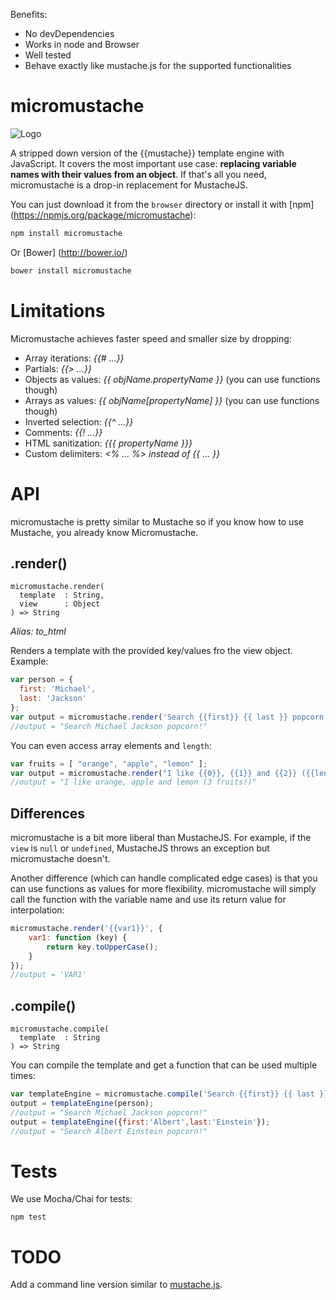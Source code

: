 Benefits:

* No devDependencies
* Works in node and Browser
* Well tested
* Behave exactly like mustache.js for the supported functionalities

# micromustache

![Logo](https://raw.github.com/hanifbbz/micromustache/master/logo/micromustache-logo-300.png)

A stripped down version of the {{mustache}} template engine with JavaScript.
It covers the most important use case: **replacing variable names with their values from an object**. If that's all you need, micromustache is a drop-in replacement for MustacheJS.

You can just download it from the `browser` directory or install it with [npm] (https://npmjs.org/package/micromustache):

```bash
npm install micromustache
```

Or [Bower] (http://bower.io/)

````bash
bower install micromustache
````

# Limitations

Micromustache achieves faster speed and smaller size by dropping:

* Array iterations: *{{# ...}}*
* Partials: *{{> ...}}*
* Objects as values: *{{ objName.propertyName }}* (you can use functions though)
* Arrays as values: *{{ objName[propertyName] }}* (you can use functions though)
* Inverted selection: *{{^ ...}}*
* Comments: *{{! ...}}*
* HTML sanitization: *{{{ propertyName }}}*
* Custom delimiters: *<% ... %> instead of {{ ... }}*

# API

micromustache is pretty similar to Mustache so if you know how to use Mustache, you already know Micromustache.

## .render()
```
micromustache.render(
  template  : String,
  view      : Object
) => String
```

*Alias: to_html*

Renders a template with the provided key/values fro the view object. Example:

````js
var person = {
  first: 'Michael',
  last: 'Jackson'
};
var output = micromustache.render('Search {{first}} {{ last }} popcorn!', person);
//output = "Search Michael Jackson popcorn!"
````

You can even access array elements and `length`:

```js
var fruits = [ "orange", "apple", "lemon" ];
var output = micromustache.render("I like {{0}}, {{1}} and {{2}} ({{length}} fruits!)", fruits);
//output = "I like orange, apple and lemon (3 fruits!)"
```

## Differences

micromustache is a bit more liberal than MustacheJS. For example, if the `view` is `null` or `undefined`, MustacheJS throws an exception but micromustache doesn't.

Another difference (which can handle complicated edge cases) is that you can use functions as values for more flexibility. micromustache will simply call the function with the variable name and use its return value for interpolation:

````js
micromustache.render('{{var1}}', {
    var1: function (key) {
        return key.toUpperCase();
    }
});
//output = 'VAR1'
````

## .compile()

```
micromustache.compile(
  template  : String
) => String
```

You can compile the template and get a function that can be used multiple times:

```js
var templateEngine = micromustache.compile('Search {{first}} {{ last }} popcorn!');
output = templateEngine(person);
//output = "Search Michael Jackson popcorn!"
output = templateEngine({first:'Albert',last:'Einstein'});
//output = "Search Albert Einstein popcorn!"
```

# Tests

We use Mocha/Chai for tests:

```
npm test
```

# TODO

Add a command line version similar to
[mustache.js](https://github.com/janl/mustache.js/blob/master/bin/mustache).
